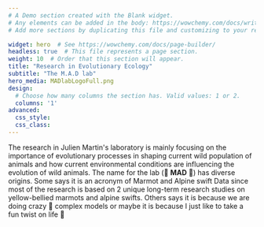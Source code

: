 ```yaml
---
# A Demo section created with the Blank widget.
# Any elements can be added in the body: https://wowchemy.com/docs/writing-markdown-latex/
# Add more sections by duplicating this file and customizing to your requirements.

widget: hero  # See https://wowchemy.com/docs/page-builder/
headless: true  # This file represents a page section.
weight: 10  # Order that this section will appear.
title: "Research in Evolutionary Ecology"
subtitle: "The M.A.D lab"
hero_media: MADlabLogoFull.png
design:
  # Choose how many columns the section has. Valid values: 1 or 2.
  columns: '1'
advanced:
  css_style:
  css_class:
---
```


The research in Julien Martin's laboratory is mainly focusing on the importance of evolutionary processes in shaping current wild population of animals and how current environmental conditions are influencing the evolution of wild animals. The name for the lab (:zany_face: **MAD** :zany_face:) has diverse origins. Some says it is an acronym of Marmot and Alpine swift Data since most of the research is based on 2 unique long-term research studies on yellow-bellied marmots and alpine swifts. Others says it is because we are doing crazy :exploding_head:  complex models or maybe it is because I just like to take a fun twist on life :zany_face: 